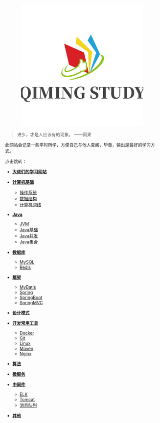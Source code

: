 <p align="center">
    <a href="/" target="_blank">
        <img src="_img/uugai.com-1645172342796.png" width=""/>
    </a>
</p>


> 进步，才是人应该有的现象。 ——雨果

此网站会记录一些平时所学，方便自己与他人查阅，毕竟，输出是最好的学习方式。

点击跳转：

- [**大佬们的学习网站**](大佬们的学习网站.md)

- [**计算机基础**](/计算机基础/)
  - [操作系统](计算机基础/操作系统.md)
  - [数据结构](计算机基础/数据结构.md)
  - [计算机网络](计算机基础/计算机网络.md)

- [**Java**](/Java/)
  - [JVM](Java/JVM.md)
  - [Java基础](Java/Java基础.md)
  - [Java并发](Java/Java并发.md)
  - [Java集合](Java/Java集合.md)

- [**数据库**](/数据库/)
  - [MySQL](数据库/MySQL.md)
  - [Redis](数据库/Redis.md)

- [**框架**](/框架/)
  - [MyBatis](框架/MyBatis.md)
  - [Spring](框架/Spring.md)
  - [SpringBoot](框架/SpringBoot.md)
  - [SpringMVC](框架/SpringMVC.md)

- [**设计模式**](/设计模式/)

- [**开发常用工具**](/开发常用工具/)
  - [Docker](开发常用工具/Docker.md)
  - [Git](开发常用工具/Git.md)
  - [Linux](开发常用工具/Linux.md)
  - [Maven](开发常用工具/Maven.md)
  - [Nginx](开发常用工具/Nginx.md)

- [**算法**](/算法/)

- [**微服务**](/微服务/)

- [**中间件**](/中间件/)
  - [ELK](中间件/ELK.md)
  - [Tomcat](中间件/Tomcat.md)
  - [消息队列](中间件/消息队列.md)

- [**其他**](/其他/)